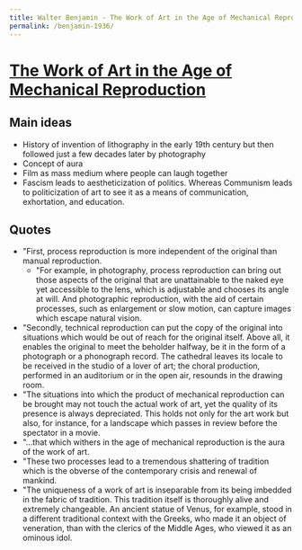 ```yaml
---
title: Walter Benjamin - The Work of Art in the Age of Mechanical Reproduction
permalink: /benjamin-1936/
---
```

# [The Work of Art in the Age of Mechanical Reproduction](https://en.wikipedia.org/wiki/The_Work_of_Art_in_the_Age_of_Mechanical_Reproduction)

## Main ideas
 * History of invention of lithography in the early 19th century but then followed just a few decades later by photography
 * Concept of aura
 * Film as mass medium where people can laugh together
 * Fascism leads to aestheticization of politics. Whereas Communism leads to politicization of art to see it as a means of communication, exhortation, and education.
 
## Quotes
* "First, process reproduction is more independent of the original than manual reproduction.
	* "For example, in photography, process reproduction can bring out those aspects of the original that are unattainable to the naked eye yet accessible to the lens, which is adjustable and chooses its angle at will. And photographic reproduction, with the aid of certain processes, such as enlargement or slow motion, can capture images which escape natural vision.
* "Secondly, technical reproduction can put the copy of the original into situations which would be out of reach for the original itself. Above all, it enables the original to meet the beholder halfway, be it in the form of a photograph or a phonograph record. The cathedral leaves its locale to be received in the studio of a lover of art; the choral production, performed in an auditorium or in the open air, resounds in the drawing room.
* "The situations into which the product of mechanical reproduction can be brought may not touch the actual work of art, yet the quality of its presence is always depreciated. This holds not only for the art work but also, for instance, for a landscape which passes in review before the spectator in a movie.
* "...that which withers in the age of mechanical reproduction is the aura of the work of art.
* "These two processes lead to a tremendous shattering of tradition which is the obverse of the contemporary crisis and renewal of mankind.
* "The uniqueness of a work of art is inseparable from its being imbedded in the fabric of tradition. This tradition itself is thoroughly alive and extremely changeable. An ancient statue of Venus, for example, stood in a different traditional context with the Greeks, who made it an object of veneration, than with the clerics of the Middle Ages, who viewed it as an ominous idol.

